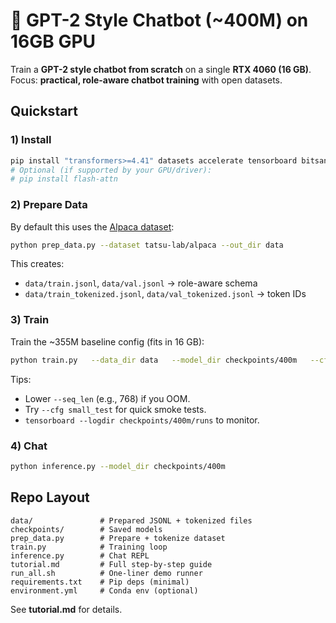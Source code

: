 # 🚀 GPT-2 Style Chatbot (~400M) on 16GB GPU

Train a **GPT-2 style chatbot from scratch** on a single **RTX 4060 (16 GB)**.
Focus: **practical, role-aware chatbot training** with open datasets.

## Quickstart

### 1) Install
```bash
pip install "transformers>=4.41" datasets accelerate tensorboard bitsandbytes
# Optional (if supported by your GPU/driver):
# pip install flash-attn
```

### 2) Prepare Data
By default this uses the [Alpaca dataset](https://huggingface.co/datasets/tatsu-lab/alpaca):
```bash
python prep_data.py --dataset tatsu-lab/alpaca --out_dir data
```
This creates:
- `data/train.jsonl`, `data/val.jsonl` → role-aware schema
- `data/train_tokenized.jsonl`, `data/val_tokenized.jsonl` → token IDs

### 3) Train
Train the ~355M baseline config (fits in 16 GB):
```bash
python train.py   --data_dir data   --model_dir checkpoints/400m   --cfg baseline_355m   --seq_len 1024   --batch_size 2   --grad_accum 16   --lr 3e-4   --warmup_steps 2000   --max_steps 100000   --bf16
```
Tips:
- Lower `--seq_len` (e.g., 768) if you OOM.
- Try `--cfg small_test` for quick smoke tests.
- `tensorboard --logdir checkpoints/400m/runs` to monitor.

### 4) Chat
```bash
python inference.py --model_dir checkpoints/400m
```

## Repo Layout
```
data/               # Prepared JSONL + tokenized files
checkpoints/        # Saved models
prep_data.py        # Prepare + tokenize dataset
train.py            # Training loop
inference.py        # Chat REPL
tutorial.md         # Full step-by-step guide
run_all.sh          # One-liner demo runner
requirements.txt    # Pip deps (minimal)
environment.yml     # Conda env (optional)
```
See **tutorial.md** for details.
